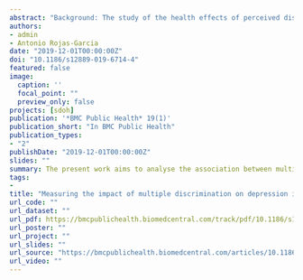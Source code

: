 ```yaml
---
abstract: "Background: The study of the health effects of perceived discrimination based on ethnic and social traits has a long-standing and widespread tradition in epidemiological research, but less attention has been paid to the study of multiple discrimination, particularly its effects on mental health. The present work aims to analyse the association between multiple discrimination and depressive symptoms in Europe, and the impact of contextual socioeconomic circumstances on this relationship. Methods In this study, data from the 7th Round of the European Social Survey was used. Given that the outcome variable, CES-D8, is a depression scale from 0 to 24 possible values and the hierarchical organisation of individuals (level-1 units) clustered within countries (level-2 units), a linear multilevel model was carried out. Results Our findings suggest that multiple discrimination increases our risk of suffering depressive disorder, but in addition this work provides an important step forward to explain and understand how the relationship between multiple discrimination and depression might vary depending the socioeconomic context. In particular, we can observe that differences in the prevalence of depressive symptoms along multiple discrimination levels decrease as GDP per capita increases among European countries. Conclusion This study is relevant since provides new evidence on how the association between multiple discrimination and depression operates at the micro and macro-level context, which is fundamental to understand how macro-economic fluctuations of countries may determine depressive disorders through the effect of single and combined forms of discrimination."
authors:
- admin
- Antonio Rojas-Garcia
date: "2019-12-01T00:00:00Z"
doi: "10.1186/s12889-019-6714-4"
featured: false
image:
  caption: ''
  focal_point: ""
  preview_only: false
projects: [sdoh]
publication: '*BMC Public Health* 19(1)'
publication_short: "In BMC Public Health"
publication_types:
- "2"
publishDate: "2019-12-01T00:00:00Z"
slides: ""
summary: The present work aims to analyse the association between multiple discrimination and depressive symptoms in Europe, and the impact of contextual socioeconomic circumstances on this relationship.
tags:
-
title: "Measuring the impact of multiple discrimination on depression in Europe"
url_code: ""
url_dataset: ""
url_pdf: https://bmcpublichealth.biomedcentral.com/track/pdf/10.1186/s12889-019-6714-4
url_poster: ""
url_project: ""
url_slides: ""
url_source: "https://bmcpublichealth.biomedcentral.com/articles/10.1186/s12889-019-6714-4"
url_video: ""
---
```

